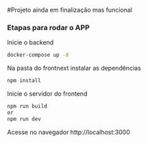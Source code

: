 #Projeto ainda em finalização mas funcional

<h3> Etapas para rodar o APP </h3>

Inicie o backend

```bash
docker-compose up -d
```

Na pasta do frontnext instalar as dependências 

```bash
npm install
```

Inicie o servidor do frontend

```bash
npm run build
or
npm run dev
```

Acesse no navegador http://localhost:3000
